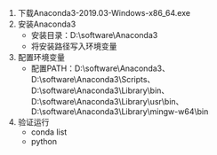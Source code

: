1. 下载Anaconda3-2019.03-Windows-x86_64.exe
2. 安装Anaconda3
   - 安装目录：D:\software\Anaconda3
   - 将安装路径写入环境变量
3. 配置环境变量
   - 配置PATH：D:\software\Anaconda3、D:\software\Anaconda3\Scripts、D:\software\Anaconda3\Library\bin、D:\software\Anaconda3\Library\usr\bin、
     D:\software\Anaconda3\Library\mingw-w64\bin
4. 验证运行
   - conda list
   - python

